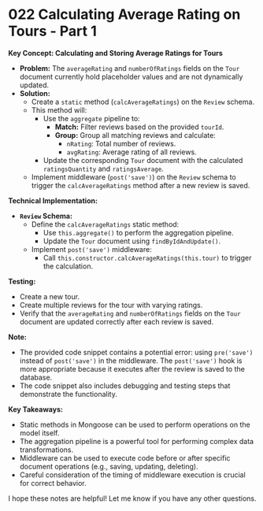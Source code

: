 # 022 Calculating Average Rating on Tours - Part 1

**Key Concept: Calculating and Storing Average Ratings for Tours**

- **Problem:** The `averageRating` and `numberOfRatings` fields on the `Tour` document currently hold placeholder values and are not dynamically updated.
- **Solution:**
  - Create a `static` method (`calcAverageRatings`) on the `Review` schema.
  - This method will:
    - Use the `aggregate` pipeline to:
      - **Match:** Filter reviews based on the provided `tourId`.
      - **Group:** Group all matching reviews and calculate:
        - `nRating`: Total number of reviews.
        - `avgRating`: Average rating of all reviews.
    - Update the corresponding `Tour` document with the calculated `ratingsQuantity` and `ratingsAverage`.
  - Implement middleware (`post('save')`) on the `Review` schema to trigger the `calcAverageRatings` method after a new review is saved.

**Technical Implementation:**

- **`Review` Schema:**
  - Define the `calcAverageRatings` static method:
    - Use `this.aggregate()` to perform the aggregation pipeline.
    - Update the `Tour` document using `findByIdAndUpdate()`.
  - Implement `post('save')` middleware:
    - Call `this.constructor.calcAverageRatings(this.tour)` to trigger the calculation.

**Testing:**

- Create a new tour.
- Create multiple reviews for the tour with varying ratings.
- Verify that the `averageRating` and `numberOfRatings` fields on the `Tour` document are updated correctly after each review is saved.

**Note:**

- The provided code snippet contains a potential error: using `pre('save')` instead of `post('save')` in the middleware. The `post('save')` hook is more appropriate because it executes after the review is saved to the database.
- The code snippet also includes debugging and testing steps that demonstrate the functionality.

**Key Takeaways:**

- Static methods in Mongoose can be used to perform operations on the model itself.
- The aggregation pipeline is a powerful tool for performing complex data transformations.
- Middleware can be used to execute code before or after specific document operations (e.g., saving, updating, deleting).
- Careful consideration of the timing of middleware execution is crucial for correct behavior.

I hope these notes are helpful! Let me know if you have any other questions.
